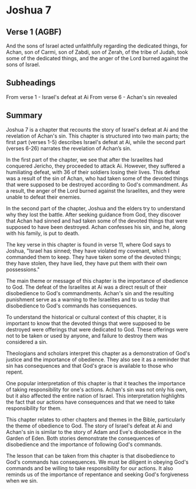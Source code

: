 # Joshua 7

## Verse 1 (AGBF)

And the sons of Israel acted unfaithfully regarding the dedicated things, for Achan, son of Carmi, son of Zabdi, son of Zerah, of the tribe of Judah, took some of the dedicated things, and the anger of the Lord burned against the sons of Israel.

## Subheadings

From verse 1 - Israel's defeat at Ai
From verse 6 - Achan's sin revealed

## Summary

Joshua 7 is a chapter that recounts the story of Israel's defeat at Ai and the revelation of Achan's sin. This chapter is structured into two main parts; the first part (verses 1-5) describes Israel's defeat at Ai, while the second part (verses 6-26) narrates the revelation of Achan’s sin.

In the first part of the chapter, we see that after the Israelites had conquered Jericho, they proceeded to attack Ai. However, they suffered a humiliating defeat, with 36 of their soldiers losing their lives. This defeat was a result of the sin of Achan, who had taken some of the devoted things that were supposed to be destroyed according to God's commandment. As a result, the anger of the Lord burned against the Israelites, and they were unable to defeat their enemies.

In the second part of the chapter, Joshua and the elders try to understand why they lost the battle. After seeking guidance from God, they discover that Achan had sinned and had taken some of the devoted things that were supposed to have been destroyed. Achan confesses his sin, and he, along with his family, is put to death.

The key verse in this chapter is found in verse 11, where God says to Joshua, "Israel has sinned; they have violated my covenant, which I commanded them to keep. They have taken some of the devoted things; they have stolen, they have lied, they have put them with their own possessions."

The main theme or message of this chapter is the importance of obedience to God. The defeat of the Israelites at Ai was a direct result of their disobedience to God's commandments. Achan's sin and the resulting punishment serve as a warning to the Israelites and to us today that disobedience to God's commands has consequences.

To understand the historical or cultural context of this chapter, it is important to know that the devoted things that were supposed to be destroyed were offerings that were dedicated to God. These offerings were not to be taken or used by anyone, and failure to destroy them was considered a sin.

Theologians and scholars interpret this chapter as a demonstration of God's justice and the importance of obedience. They also see it as a reminder that sin has consequences and that God's grace is available to those who repent.

One popular interpretation of this chapter is that it teaches the importance of taking responsibility for one's actions. Achan's sin was not only his own, but it also affected the entire nation of Israel. This interpretation highlights the fact that our actions have consequences and that we need to take responsibility for them.

This chapter relates to other chapters and themes in the Bible, particularly the theme of obedience to God. The story of Israel's defeat at Ai and Achan's sin is similar to the story of Adam and Eve's disobedience in the Garden of Eden. Both stories demonstrate the consequences of disobedience and the importance of following God's commands.

The lesson that can be taken from this chapter is that disobedience to God's commands has consequences. We must be diligent in obeying God's commands and be willing to take responsibility for our actions. It also reminds us of the importance of repentance and seeking God's forgiveness when we sin.